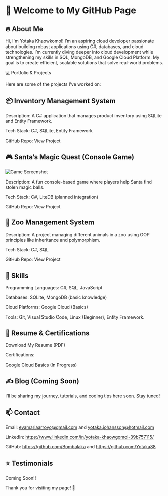 
# 👋 Welcome to My GitHub Page

## 🔥 About Me

Hi, I'm Yotaka Khaowkomol! I’m an aspiring cloud developer passionate about building robust applications using C#, databases, and cloud technologies. I’m currently diving deeper into cloud development while strengthening my skills in SQL, MongoDB, and Google Cloud Platform. My goal is to create efficient, scalable solutions that solve real-world problems.

💻 Portfolio & Projects

Here are some of the projects I've worked on:

## 📦 Inventory Management System

Description: A C# application that manages product inventory using SQLite and Entity Framework.

Tech Stack: C#, SQLite, Entity Framework

GitHub Repo: View Project

## 🎮 Santa’s Magic Quest (Console Game)

![Game Screenshot](./assets/santa-game-screenshot.png)

Description: A fun console-based game where players help Santa find stolen magic balls.

Tech Stack: C#, LiteDB (planned integration)

GitHub Repo: View Project

## 🐾 Zoo Management System

Description: A project managing different animals in a zoo using OOP principles like inheritance and polymorphism.

Tech Stack: C#, SQL

GitHub Repo: View Project

## 🧰 Skills

Programming Languages: C#, SQL, JavaScript

Databases: SQLite, MongoDB (basic knowledge)

Cloud Platforms: Google Cloud (Basics)

Tools: Git, Visual Studio Code, Linux (Beginner), Entity Framework.

## 📜 Resume & Certifications

Download My Resume (PDF)

Certifications:

Google Cloud Basics (In Progress)

## ✍️ Blog (Coming Soon)

I'll be sharing my journey, tutorials, and coding tips here soon. Stay tuned!

## 📫 Contact

Email: evamariaarroyo@gmail.com and yotaka.johansson@hotmail.com

LinkedIn: https://www.linkedin.com/in/yotaka-khaowgomol-39b757115/

GitHub: https://github.com/Bombalaka and https://github.com/Yotaka88

## ⭐ Testimonials

Coming Soon!!

Thank you for visiting my page! 🚀


